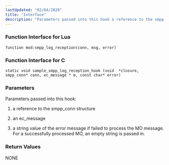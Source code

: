```yaml
---
lastUpdated: "02/04/2020"
title: "Interface"
description: "Parameters passed into this hook a reference to the smpp conn structure an ec message a string value of the error message if failed to process the MO message For a successfully processed MO an empty string is passed in NONE..."
---
```


### <a name="idp555152"></a> Function Interface for Lua

`function mod:smpp_log_reception(conn, msg, error)`
### <a name="idp556944"></a> Function Interface for C

```
static void sample_smpp_log_reception_hook (void  *closure,
smpp_conn* conn, ec_message * m, const char* error)
```

### <a name="idp558848"></a> Parameters

Parameters passed into this hook:

1.  a reference to the smpp_conn structure

2.  an ec_message

3.  a string value of the error message if failed to process the MO message. For a successfully processed MO, an empty string is passed in.

### <a name="idp491408"></a> Return Values

NONE